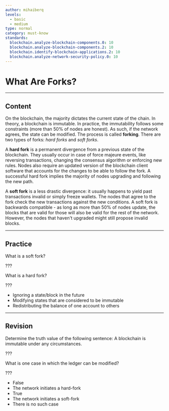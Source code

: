 ```yaml
---
author: mihaiberq
levels:
  - basic
  - medium
type: normal
category: must-know
standards:
  blockchain.analyze-blockchain-components.0: 10
  blockchain.analyze-blockchain-components.2: 10
  blockchain.identify-blockchain-applications.2: 10
  blockchain.analyze-network-security-policy.0: 10
---
```


# What Are Forks?


---

## Content

On the blockchain, the majority dictates the current state of the chain. In theory, a blockchain is immutable. In practice, the immutability follows some constraints (more than 50% of nodes are honest). As such, if the network agrees, the state can be modified. The process is called **forking**. There are two types of forks: *hard forks* and *soft forks*.

A **hard fork** is a permanent divergence from a previous state of the blockchain. They usually occur in case of force majeure events, like reversing transactions, changing the consensus algorithm or enforcing new rules. Nodes also require an updated version of the blockchain client software that accounts for the changes to be able to follow the fork. A successful hard fork implies the majority of nodes upgrading and following the new path.

A **soft fork** is a less drastic divergence: it usually happens to yield past transactions invalid or simply freeze wallets. The nodes that agree to the fork check the new transactions against the new conditions. A soft fork is backwards compatible - as long as more than 50% of nodes update, the blocks that are valid for those will also be valid for the rest of the network. However, the nodes that haven't upgraded might still propose invalid blocks.


---

## Practice

What is a soft fork?

???

What is a hard fork?

???

* Ignoring a state/block in the future
* Modifying states that are considered to be immutable
* Redistributing the balance of one account to others


---

## Revision

Determine the truth value of the following sentence: A blockchain is immutable under any circumstances.

???

What is one case in which the ledger can be modified?

???

* False
* The network initiates a hard-fork
* True
* The network initiates a soft-fork
* There is no such case
